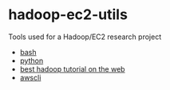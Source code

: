hadoop-ec2-utils
================

Tools used for a Hadoop/EC2 research project
 * [bash](http://en.wikipedia.org/wiki/Bash_%28Unix_shell%29)
 * [python](http://www.python.org/)
 * [best hadoop tutorial on the web](http://www.michael-noll.com/tutorials/running-hadoop-on-ubuntu-linux-single-node-cluster/)
* [awscli](https://boards.4chan.org/gif/res/6195090)
